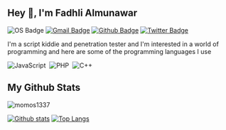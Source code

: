 ## Hey 👋, I'm Fadhli Almunawar
![OS Badge](https://img.shields.io/badge/OS-linux-blue?&logo=Linux)
[![Gmail Badge](https://img.shields.io/badge/-almunawarfadhli@gmail.com-c14438?style=flat&logo=Gmail&logoColor=white&link=mailto:almunawarfadhli@gmail.com)](mailto:almunawarfadhli@gmail.com) 
[![Github Badge](https://img.shields.io/badge/-momos1337-grey?style=flat&logo=github&logoColor=white&link=https://github.com/momos1337/)](https://www.github.com/momos1337/)
[![Twitter Badge](https://img.shields.io/badge/-fadhlimomos_-00acee?style=flat&logo=twitter&logoColor=white&link=https://twitter.com/fadhlimomos_/)](https://www.twitter.com/fadhlimomos_/)
<p align='left'>I'm a script kiddie and penetration tester and I'm interested in a world of programming and here are some of the programming languages ​​I use</p>

![JavaScript](https://img.shields.io/badge/-JavaScript-282A36?style=flat&logo=javascript)&nbsp;
![PHP](https://img.shields.io/badge/-PHP-282A36?style=flat&logo=PHP)&nbsp;
![C++](https://img.shields.io/badge/C++-282A36?style=flat&logo=c%2B%2B)&nbsp;

## My Github Stats
<p align=left> <img src=https://komarev.com/ghpvc/?username=momos1337 alt=momos1337 /> </p>

[![Github stats](https://github-readme-stats.vercel.app/api?username=momos1337&show_icons=true&include_all_commits=true&hide_border=true&bg_color=282A36&icon_color=686868&title_color=57c7ff&text_color=9aedfe&custom_title=My+Github+Stats)](https://github.com/momos1337/github-readme-stats)
[![Top Langs](https://github-readme-stats.vercel.app/api/top-langs/?username=momos1337&layout=compact&hide_border=true&bg_color=282A36&icon_color=686868&title_color=57c7ff&text_color=9aedfe)](https://github.com/momos1337/github-readme-stats)
